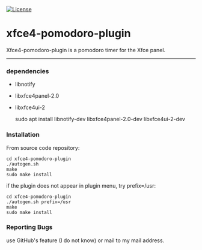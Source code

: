 [![License](https://img.shields.io/badge/License-GPL%20v2-blue.svg)](https://gitlab.xfce.org/panel-plugins/xfce4-sample-plugin/-/blob/master/COPYING)

# xfce4-pomodoro-plugin

Xfce4-pomodoro-plugin is a pomodoro timer for the Xfce panel.

----

### dependencies

- libnotify
- libxfce4panel-2.0
- libxfce4ui-2

    sudo apt install libnotify-dev libxfce4panel-2.0-dev libxfce4ui-2-dev

### Installation

From source code repository: 

    cd xfce4-pomodoro-plugin
    ./autogen.sh
    make
    sudo make install

if the plugin does not appear in plugin menu, try prefix=/usr:

    cd xfce4-pomodoro-plugin
    ./autogen.sh prefix=/usr
    make
    sudo make install

### Reporting Bugs

use GitHub's feature (I do not know) or mail to my mail address.

